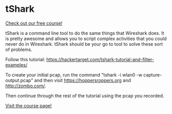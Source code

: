 # tShark

[Check out our free course!](https://academy.hoppersroppers.org/mod/page/view.php?id=595)

tShark is a command line tool to do the same things that Wireshark does. It is pretty awesome and allows you to script complex activities that you could never do in Wireshark. tShark should be your go to tool to solve these sort of problems.

Follow this tutorial: <https://hackertarget.com/tshark-tutorial-and-filter-examples/>

To create your initial pcap, run the command "tshark -i wlan0 -w capture-output.pcap" and then visit <https://hoppersroppers.org> and <http://zombo.com/>.

Then continue through the rest of the tutorial using the pcap you recorded.



[Visit the course page!](https://academy.hoppersroppers.org/mod/page/view.php?id=595) 
